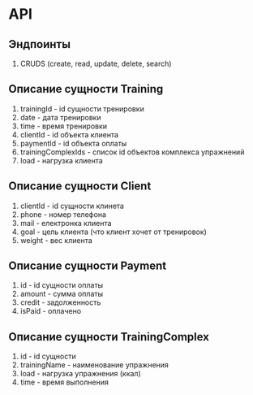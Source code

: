 # API

## Эндпоинты
1. CRUDS (create, read, update, delete, search)

## Описание сущности Training
1. trainingId - id сущности тренировки
2. date - дата тренировки
3. time - время тренировки
4. clientId - id объекта клиента
5. paymentId - id объекта оплаты
6. trainingComplexIds - список id объектов комплекса упражнений
7. load - нагрузка клиента

## Описание сущности Client
1. clientId - id сущности клинета
2. phone - номер телефона
3. mail - електронка клиента
4. goal - цель клиента (что клиент хочет от тренировок)
5. weight - вес клиента

## Описание сущности Payment
1. id - id сущности оплаты
2. amount - сумма оплаты
3. credit - задолженность
4. isPaid - оплачено

## Описание сущности TrainingComplex
1. id - id сущности 
2. trainingName - наименование упражнения
3. load - нагрузка упражнения (ккал)
4. time - время выполнения